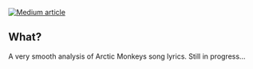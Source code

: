 [![Medium article](https://img.shields.io/badge/Medium-View%20on%20Medium-red?logo=medium)](https://medium.com/@sborms/scraping-arctic-monkeys-songs-from-genius-31342eb44a23)

## What?
A very smooth analysis of Arctic Monkeys song lyrics. Still in progress...
